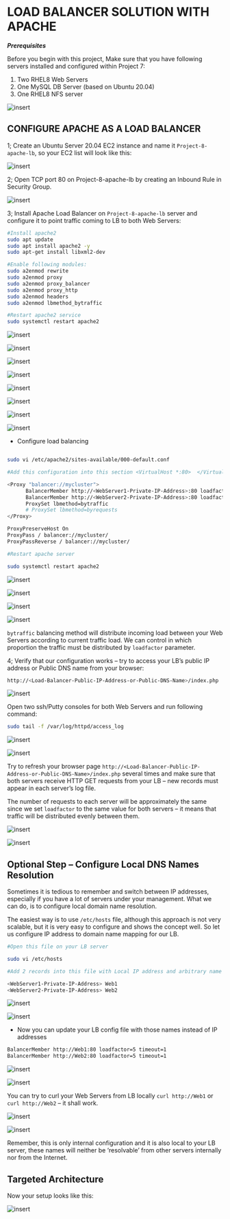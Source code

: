 # **LOAD BALANCER SOLUTION WITH APACHE**

**_Prerequisites_**

Before you begin with this project, Make sure that you have following servers installed and configured within Project 7:

1. Two RHEL8 Web Servers
2. One MySQL DB Server (based on Ubuntu 20.04)
3. One RHEL8 NFS server

![insert](./images8/prerequisite.png)

## **CONFIGURE APACHE AS A LOAD BALANCER**

1; Create an Ubuntu Server 20.04 EC2 instance and name it `Project-8-apache-lb`, so your EC2 list will look like this:

![insert](./images8/p0.PNG)

2; Open TCP port 80 on Project-8-apache-lb by creating an Inbound Rule in Security Group.

![insert](./images8/p13.PNG)

3; Install Apache Load Balancer on `Project-8-apache-lb` server and configure it to point traffic coming to LB to both Web Servers:

```bash
#Install apache2
sudo apt update
sudo apt install apache2 -y
sudo apt-get install libxml2-dev

#Enable following modules:
sudo a2enmod rewrite
sudo a2enmod proxy
sudo a2enmod proxy_balancer
sudo a2enmod proxy_http
sudo a2enmod headers
sudo a2enmod lbmethod_bytraffic

#Restart apache2 service
sudo systemctl restart apache2
```

![insert](./images8/p1.PNG)

![insert](./images8/p2.PNG)

![insert](./images8/p3.PNG)

![insert](./images8/p4.PNG)

![insert](./images8/p5.PNG)

![insert](./images8/p6.PNG)

![insert](./images8/p7.PNG)

![insert](./images8/p8.PNG)

* Configure load balancing

```bash

sudo vi /etc/apache2/sites-available/000-default.conf

#Add this configuration into this section <VirtualHost *:80>  </VirtualHost>

<Proxy "balancer://mycluster">
      BalancerMember http://<WebServer1-Private-IP-Address>:80 loadfactor=5 timeout=1
      BalancerMember http://<WebServer2-Private-IP-Address>:80 loadfactor=5 timeout=1
      ProxySet lbmethod=bytraffic
      # ProxySet lbmethod=byrequests
</Proxy>

ProxyPreserveHost On
ProxyPass / balancer://mycluster/
ProxyPassReverse / balancer://mycluster/

#Restart apache server

sudo systemctl restart apache2

```

![insert](./images8/p9.PNG)

![insert](./images8/p10.PNG)

![insert](./images8/p11.PNG)

![insert](./images8/p12.PNG)

`bytraffic` balancing method will distribute incoming load between your Web Servers according to current traffic load. We can control in which proportion the traffic must be distributed by `loadfactor` parameter.

4; Verify that our configuration works – try to access your LB’s public IP address or Public DNS name from your browser:

```bash
http://<Load-Balancer-Public-IP-Address-or-Public-DNS-Name>/index.php
```

![insert](./images8/p14.PNG)

Open two ssh/Putty consoles for both Web Servers and run following command:

```bash
sudo tail -f /var/log/httpd/access_log
```

![insert](./images8/p17.PNG)

![insert](./images8/p18.PNG)

Try to refresh your browser page `http://<Load-Balancer-Public-IP-Address-or-Public-DNS-Name>/index.php` several times and make sure that both servers receive HTTP GET requests from your LB – new records must appear in each server’s log file.

The number of requests to each server will be approximately the same since we set `loadfactor` to the same value for both servers – it means that traffic will be distributed evenly between them.

![insert](./images8/p19%20-refreshedxxx.PNG)

![insert](./images8/p20-refreshedxxx.PNG)

## **Optional Step – Configure Local DNS Names Resolution**

Sometimes it is tedious to remember and switch between IP addresses, especially if you have a lot of servers under your management.
What we can do, is to configure local domain name resolution.

The easiest way is to use `/etc/hosts` file, although this approach is not very scalable, but it is very easy to configure and shows the concept well. So let us configure IP address to domain name mapping for our LB.

```bash
#Open this file on your LB server

sudo vi /etc/hosts

#Add 2 records into this file with Local IP address and arbitrary name for both of your Web Servers

<WebServer1-Private-IP-Address> Web1
<WebServer2-Private-IP-Address> Web2

```

![insert](./images8/p21.PNG)

![insert](./images8/p22.PNG)

* Now you can update your LB config file with those names instead of IP addresses

```bash
BalancerMember http://Web1:80 loadfactor=5 timeout=1
BalancerMember http://Web2:80 loadfactor=5 timeout=1
```

![insert](./images8/p23.PNG)

![insert](./images8/p24.PNG)

You can try to curl your Web Servers from LB locally `curl http://Web1` or `curl http://Web2` – it shall work.

![insert](./images8/p25.PNG)

![insert](./images8/p26.PNG)

Remember, this is only internal configuration and it is also local to your LB server, these names will neither be ‘resolvable’ from other servers internally nor from the Internet.

## Targeted Architecture

Now your setup looks like this:

![insert](./images8/targetted%20arch.png)
